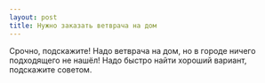 ```yaml
---
layout: post 
title: Нужно заказать ветврача на дом 
--- 
```

Срочно, подскажите! Надо ветврача на дом, но в городе ничего подходящего не нашёл! Надо быстро найти хороший вариант, подскажите советом.
